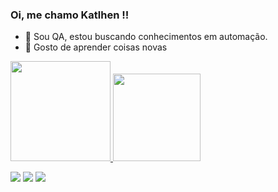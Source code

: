 ### Oi, me chamo Katlhen !!

- 🌱 Sou QA, estou buscando conhecimentos em automação.
- 👯 Gosto de aprender coisas novas 
 <p>

 <div>
  <a href="https://github.com/katlhensantos">
  <img height="160em" src="https://github-readme-stats.vercel.app/api?username=katlhensantos&show_icons=true&theme=dracula&include_all_commits=true&count_private=true"/>
  <img height="140em" src="https://github-readme-stats.vercel.app/api/top-langs/?username=katlhensantos&layout=compact&langs_count=7&theme=dracula"/>
   
</div>
  
  <p>
  <div> 
  <div> 
  <a href="https://instagram.com/katlhensantos" target="_blank"><img src="https://img.shields.io/badge/-Instagram-%23E4405F?style=for-the-badge&logo=instagram&logoColor=white" target="_blank"></a>
  <a href = "mailto:katlhensantossi@gmail.com"><img src="https://img.shields.io/badge/-Gmail-%23333?style=for-the-badge&logo=gmail&logoColor=white" target="_blank"></a>
  <a href="https://www.linkedin.com/in/katlhen-maciel-3a11551a1/" target="_blank"><img src="https://img.shields.io/badge/-LinkedIn-%230077B5?style=for-the-badge&logo=linkedin&logoColor=white" target="_blank"></a> 
  <div> 
